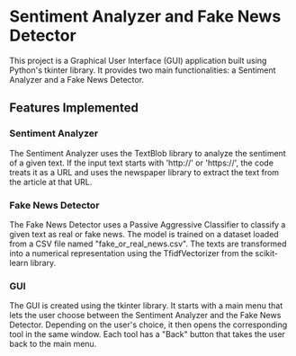 # Sentiment Analyzer and Fake News Detector

This project is a Graphical User Interface (GUI) application built using Python's tkinter library. It provides two main functionalities: a Sentiment Analyzer and a Fake News Detector.

## Features Implemented

### Sentiment Analyzer

The Sentiment Analyzer uses the TextBlob library to analyze the sentiment of a given text. If the input text starts with 'http://' or 'https://', the code treats it as a URL and uses the newspaper library to extract the text from the article at that URL.

### Fake News Detector

The Fake News Detector uses a Passive Aggressive Classifier to classify a given text as real or fake news. The model is trained on a dataset loaded from a CSV file named "fake_or_real_news.csv". The texts are transformed into a numerical representation using the TfidfVectorizer from the scikit-learn library.

### GUI

The GUI is created using the tkinter library. It starts with a main menu that lets the user choose between the Sentiment Analyzer and the Fake News Detector. Depending on the user's choice, it then opens the corresponding tool in the same window. Each tool has a "Back" button that takes the user back to the main menu.
